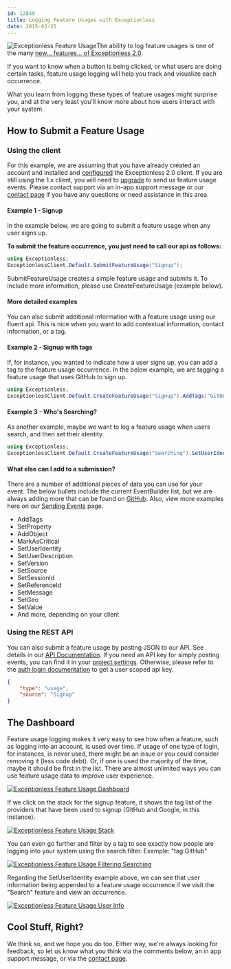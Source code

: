 ```yaml
---
id: 12849
title: Logging Feature Usages with Exceptionless
date: 2015-03-25
---
```

![Exceptionless Feature Usage](/assets/img/news/feature-usage.png)The ability to log feature usages is one of the many <a title="Exceptionless 2.0 Launch Article" href="/its-go-time-exceptionless-2-0-launched/" target="_blank" rel="noopener noreferrer">new... features... of Exceptionless 2.0</a>.

If you want to know when a button is being clicked, or what users are doing certain tasks, feature usage logging will help you track and visualize each occurrence.

What you learn from logging these types of feature usages might surprise you, and at the very least you'll know more about how users interact with your system.<!--more-->

## How to Submit a Feature Usage

### Using the client

For this example, we are assuming that you have already created an account and installed and <a title="Configure Exceptionless" href="https://github.com/exceptionless/Exceptionless.Net/wiki/Configuration" target="_blank" rel="noopener noreferrer">configured</a> the Exceptionless 2.0 client. If you are still using the 1.x client, you will need to <a title="Upgrade Exceptionless Client" href="https://github.com/exceptionless/Exceptionless.Net/wiki/Upgrading" target="_blank" rel="noopener noreferrer">upgrade</a> to send us feature usage events. Please contact support via an in-app support message or our <a title="Contact Exceptionless" href="/contact/" target="_blank" rel="noopener noreferrer">contact page</a> if you have any questions or need assistance in this area.

#### Example 1 - Signup

In the example below, we are going to submit a feature usage when any user signs up.

**To submit the feature occurrence, you just need to call our api as follows:**

```cs
using Exceptionless;
ExceptionlessClient.Default.SubmitFeatureUsage("Signup");
```

SubmitFeatureUsage creates a simple feature usage and submits it. To include more information, please use CreateFeatureUsage (example below).

#### More detailed examples

You can also submit additional information with a feature usage using our fluent api. This is nice when you want to add contextual information, contact information, or a tag.

#### Example 2 - Signup with tags

If, for instance, you wanted to indicate how a user signs up, you can add a tag to the feature usage occurrence. In the below example, we are tagging a feature usage that uses GitHub to sign up.

```cs
using Exceptionless;
ExceptionlessClient.Default.CreateFeatureUsage("Signup").AddTags("GitHub").Submit();
```

#### Example 3 - Who's Searching?

As another example, maybe we want to log a feature usage when users search, and then set their identity.

```cs
using Exceptionless;
ExceptionlessClient.Default.CreateFeatureUsage("Searching").SetUserIdentity("John Smith");
```

#### What else can I add to a submission?

There are a number of additional pieces of data you can use for your event. The below bullets include the current EventBuilder list, but we are always adding more that can be found on <a title="Exceptionless EventBuilder.cs" href="https://github.com/exceptionless/Exceptionless.Net/blob/master/src/Exceptionless/EventBuilder.cs" target="_blank" rel="noopener noreferrer">GitHub</a>. Also, view more examples here on our <a title="Send Exceptionless Events" href="https://github.com/exceptionless/Exceptionless.Net/wiki/Sending-Events" target="_blank" rel="noopener noreferrer">Sending Events</a> page.

* AddTags
* SetProperty
* AddObject
* MarkAsCritical
* SetUserIdentity
* SetUserDescription
* SetVersion
* SetSource
* SetSessionId
* SetReferenceId
* SetMessage
* SetGeo
* SetValue
* And more, depending on your client

### Using the REST API

You can also submit a feature usage by posting JSON to our API. See details in our <a title="Exceptionless JSON Post API Documentation" href="https://api.exceptionless.io/docs/index#!/Event/Event_Post" target="_blank" rel="noopener noreferrer">API Documentation</a>. If you need an API key for simply posting events, you can find it in your <a title="Exceptionless" href="https://be.exceptionless.io" target="_blank" rel="noopener noreferrer">project settings</a>. Otherwise, please refer to the <a title="Exceptionless Auth Login API Documentation" href="https://api.exceptionless.io/docs/index.html#!/Auth/Auth_Login" target="_blank" rel="noopener noreferrer">auth login documentation</a> to get a user scoped api key.

```json
{
    "type": "usage",
    "source": "Signup"
}
```

## The Dashboard

Feature usage logging makes it very easy to see how often a feature, such as logging into an account, is used over time. If usage of one type of login, for instances, is never used, there might be an issue or you could consider removing it (less code debt). Or, if one is used the majority of the time, maybe it should be first in the list. There are almost unlimited ways you can use feature usage data to improve user experience.

[![Exceptionless Feature Usage Dashboard](/assets/img/news/feature-usage-dashboard-1024x603.png)](/assets/feature-usage-dashboard.png)

If we click on the stack for the signup feature, it shows the tag list of the providers that have been used to signup (GitHub and Google, in this instance).

[![Exceptionless Feature Usage Stack](/assets/img/news/feature-usage-stack-tags.png)](/assets/feature-usage-stack-tags.png)

You can even go further and filter by a tag to see exactly how people are logging into your system using the search filter. Example: "tag:GitHub"

[![Exceptionless Feature Usage Filtering Searching](/assets/img/news/feature-usage-tag-github.png)](/assets/feature-usage-tag-github.png)

Regarding the SetUserIdentity example above, we can see that user information being appended to a feature usage occurrence if we visit the "Search" feature and view an occurrence.

[![Exceptionless Feature Usage User Info](/assets/img/news/feature-usage-searching-userID.png)](/assets/feature-usage-searching-userID.png)

## Cool Stuff, Right?

We think so, and we hope you do too. Either way, we're always looking for feedback, so let us know what you think via the comments below, an in app support message, or via the [contact page](/contact/ "Contact Exceptionless").
